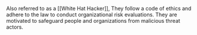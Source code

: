 Also referred to as a [[White Hat Hacker]], They follow a code of ethics and adhere to the law to conduct organizational risk evaluations. They are motivated to safeguard people and organizations from malicious threat actors.    
